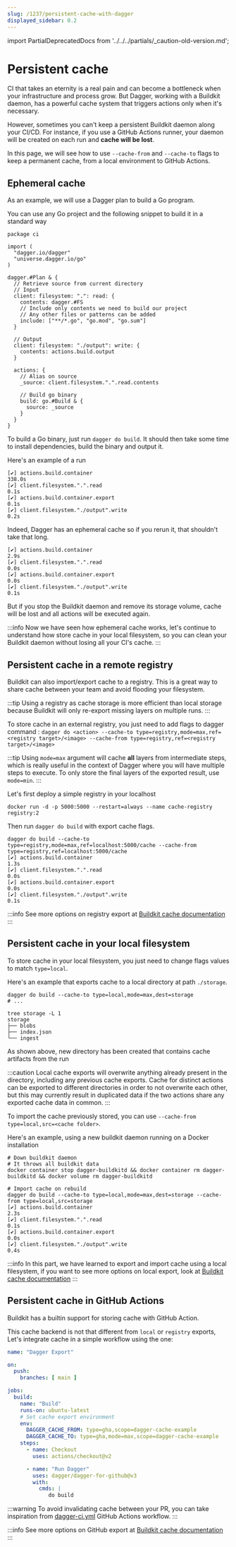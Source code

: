 ```yaml
---
slug: /1237/persistent-cache-with-dagger
displayed_sidebar: 0.2
---
```

import PartialDeprecatedDocs from '../../../partials/_caution-old-version.md';

# Persistent cache

<PartialDeprecatedDocs />

CI that takes an eternity is a real pain and can become a bottleneck when your
infrastructure and process grow. But Dagger, working with a Buildkit daemon,
has a powerful cache system that triggers actions only when it's necessary.

However, sometimes you can't keep a persistent Buildkit daemon along your CI/CD.
For instance, if you use a GitHub Actions runner, your daemon will be created on each
run and **cache will be lost**.

In this page, we will see how to use `--cache-from` and `--cache-to` flags to
keep a permanent cache, from a local environment to GitHub Actions.

## Ephemeral cache

As an example, we will use a Dagger plan to build a Go program.

You can use any Go project and the following snippet to build it in a
standard way

```cue file=../../tests/guides/persistent-cache/build.cue title="build.cue"
package ci

import (
  "dagger.io/dagger"
  "universe.dagger.io/go"
)

dagger.#Plan & {
  // Retrieve source from current directory
  // Input
  client: filesystem: ".": read: {
    contents: dagger.#FS
    // Include only contents we need to build our project
    // Any other files or patterns can be added
    include: ["**/*.go", "go.mod", "go.sum"]
  }

  // Output
  client: filesystem: "./output": write: {
    contents: actions.build.output
  }

  actions: {
    // Alias on source
    _source: client.filesystem.".".read.contents

    // Build go binary
    build: go.#Build & {
      source: _source
    }
  }
}
```

To build a Go binary, just run `dagger do build`. It should then take some time to
install dependencies, build the binary and output it.

Here's an example of a run

```shell
[✔] actions.build.container                                               338.0s
[✔] client.filesystem.".".read                                              0.1s
[✔] actions.build.container.export                                          0.1s
[✔] client.filesystem."./output".write                                      0.2s
```

Indeed, Dagger has an ephemeral cache so if you rerun it, that shouldn't take
that long.

```shell
[✔] actions.build.container                                                 2.9s
[✔] client.filesystem.".".read                                              0.0s
[✔] actions.build.container.export                                          0.0s
[✔] client.filesystem."./output".write                                      0.1s
```

But if you stop the Buildkit daemon and remove its storage volume, cache will be lost and
all actions will be executed again.

:::info
Now we have seen how ephemeral cache works, let's continue to understand how
store cache in your local filesystem, so you can clean your Buildkit daemon without
losing all your CI's cache.
:::

## Persistent cache in a remote registry

Buildkit can also import/export cache to a registry. This is a great way to
share cache between your team and avoid flooding your filesystem.

:::tip
Using a registry as cache storage is more efficient than local storage because Buildkit will only re-export
missing layers on multiple runs.
:::

To store cache in an external registry, you just need to add flags to dagger command :
`dagger do <action> --cache-to type=registry,mode=max,ref=<registry target>/<image> --cache-from type=registry,ref=<registry target>/<image>`

:::tip
Using `mode=max` argument will cache **all** layers from intermediate
steps, which is really useful in the context of Dagger where you will have
multiple steps to execute.
To only store the final layers of the exported result, use `mode=min`.
:::

Let's first deploy a simple registry in your localhost

```shell
docker run -d -p 5000:5000 --restart=always --name cache-registry registry:2
```

Then run `dagger do build` with export cache flags.

```shell
dagger do build --cache-to type=registry,mode=max,ref=localhost:5000/cache --cache-from type=registry,ref=localhost:5000/cache
[✔] actions.build.container                                                 1.3s
[✔] client.filesystem.".".read                                              0.0s
[✔] actions.build.container.export                                          0.0s
[✔] client.filesystem."./output".write                                      0.1s
```

:::info
See more options on registry export at [Buildkit cache documentation](https://github.com/moby/buildkit/blob/v0.10.3/README.md#registry-push-image-and-cache-separately)
:::

## Persistent cache in your local filesystem

To store cache in your local filesystem, you just need to change flags values to match `type=local`.

Here's an example that exports cache to a local directory at path `./storage`.

```shell
dagger do build --cache-to type=local,mode=max,dest=storage
# ...

tree storage -L 1
storage
├── blobs
├── index.json
└── ingest
```

As shown above, new directory has been created that contains cache artifacts from the run

:::caution
Local cache exports will overwrite anything already present in the directory,
including any previous cache exports. Cache for distinct actions can be
exported to different directories in order to not overwrite each other,
but this may currently result in duplicated data if the two actions share
any exported cache data in common.
:::

To import the cache previously stored, you can use `--cache-from type=local,src=<cache folder>`.

Here's an example, using a new buildkit daemon running on a Docker installation

```shell
# Down buildkit daemon
# It throws all buildkit data
docker container stop dagger-buildkitd && docker container rm dagger-buildkitd && docker volume rm dagger-buildkitd

# Import cache on rebuild
dagger do build --cache-to type=local,mode=max,dest=storage --cache-from type=local,src=storage
[✔] actions.build.container                                                 2.3s
[✔] client.filesystem.".".read                                              0.1s
[✔] actions.build.container.export                                          0.0s
[✔] client.filesystem."./output".write                                      0.4s
```

:::info
In this part, we have learned to export and import cache using a local filesystem, if you want
to see more options on local export, look at [Buildkit cache documentation](https://github.com/moby/buildkit/blob/v0.10.3/README.md#local-directory-1)
:::

## Persistent cache in GitHub Actions

Buildkit has a builtin support for storing cache with GitHub Action.

This cache backend is not that different from `local` or `registry` exports, Let's integrate cache in a
simple workflow using the one:

```yaml title=".github/workflows/build-example.cue"
name: "Dagger Export"

on:
  push:
    branches: [ main ]

jobs:
  build:
    name: "Build"
    runs-on: ubuntu-latest
    # Set cache export environment
    env:
      DAGGER_CACHE_FROM: type=gha,scope=dagger-cache-example
      DAGGER_CACHE_TO: type=gha,mode=max,scope=dagger-cache-example
    steps:
      - name: Checkout
        uses: actions/checkout@v2

      - name: "Run Dagger"
        uses: dagger/dagger-for-github@v3
        with:
          cmds: |
             do build
```

:::warning
To avoid invalidating cache between your PR, you can take inspiration from [dagger-ci.yml](https://github.com/dagger/dagger/blob/v0.2.25/.github/workflows/dagger-ci.yml#L61) GitHub Actions workflow.
:::

:::info
See more options on GitHub export at [Buildkit cache documentation](https://github.com/moby/buildkit/blob/v0.10.3/README.md#github-actions-cache-experimental)
:::
